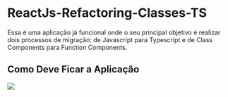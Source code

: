 # ReactJs-Refactoring-Classes-TS
Essa é uma aplicação já funcional onde o seu principal objetivo é realizar dois processos de migração: de Javascript para Typescript e de Class Components para Function Components.

## Como Deve Ficar a Aplicação

<img src="https://user-images.githubusercontent.com/92688864/163629633-0809de34-ed62-4587-a0c7-5659df994d69.gif" />
